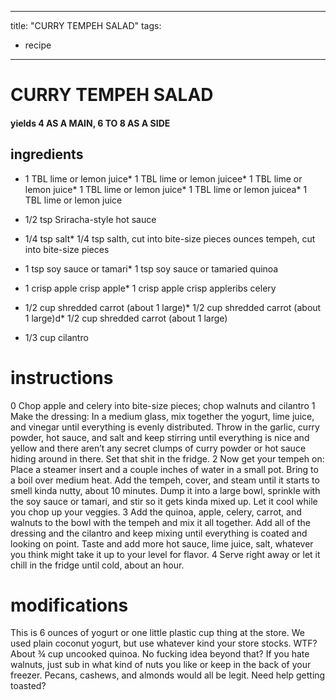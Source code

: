 
	
---
title: "CURRY TEMPEH SALAD"
tags:
  - recipe
---
# CURRY TEMPEH SALAD
#### yields 4 AS A MAIN, 6 TO 8 AS A SIDE
## ingredients
* 1 TBL lime or lemon juice* 1 TBL lime or lemon juicee* 1 TBL lime or lemon juice* 1 TBL lime or lemon juice* 1 TBL lime or lemon juicea* 1 TBL lime or lemon juice
* 1/2 tsp Sriracha-style hot sauce

* 1/4 tsp salt* 1/4 tsp salth, cut into bite-size pieces ounces tempeh, cut into bite-size pieces

* 1 tsp soy sauce or tamari* 1 tsp soy sauce or tamaried quinoa

* 1 crisp apple crisp apple* 1 crisp apple crisp appleribs celery

* 1/2 cup shredded carrot (about 1 large)* 1/2 cup shredded carrot (about 1 large)d* 1/2 cup shredded carrot (about 1 large)
* 1/3 cup cilantro


# instructions
0 Chop apple and celery into bite-size pieces; chop walnuts and cilantro
1 Make the dressing: In a medium glass, mix together the yogurt, lime juice, and vinegar until everything is evenly distributed. Throw in the garlic, curry powder, hot sauce, and salt and keep stirring until everything is nice and yellow and there aren’t any secret clumps of curry powder or hot sauce hiding around in there. Set that shit in the fridge.
2 Now get your tempeh on: Place a steamer insert and a couple inches of water in a small pot. Bring to a boil over medium heat. Add the tempeh, cover, and steam until it starts to smell kinda nutty, about 10 minutes. Dump it into a large bowl, sprinkle with the soy sauce or tamari, and stir so it gets kinda mixed up. Let it cool while you chop up your veggies.
3 Add the quinoa, apple, celery, carrot, and walnuts to the bowl with the tempeh and mix it all together. Add all of the dressing and the cilantro and keep mixing until everything is coated and looking on point. Taste and add more hot sauce, lime juice, salt, whatever you think might take it up to your level for flavor.
4 Serve right away or let it chill in the fridge until cold, about an hour.

# modifications

This is 6 ounces of yogurt or one little plastic cup thing at the store. We used plain coconut yogurt, but use whatever kind your store stocks.
 WTF?
 About ¾ cup uncooked quinoa. No fucking idea beyond that?
 If you hate walnuts, just sub in what kind of nuts you like or keep in the back of your freezer. Pecans, cashews, and almonds would all be legit. Need help getting toasted?
	
	
